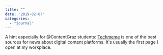 ```yaml
---
title: ""
date: "2019-02-07"
categories: 
  - "journal"
---
```


A hint especially for @ContentGraz students: [Techmeme](https://www.techmeme.com/) is one of the best sources for news about digital content platforms. It's usually the first page I open at my workplace.
